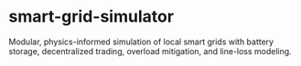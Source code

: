 # smart-grid-simulator
Modular, physics-informed simulation of local smart grids with battery storage, decentralized trading, overload mitigation, and line-loss modeling.
